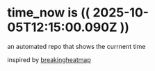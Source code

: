 # time_now is (( 2025-10-05T12:15:00.090Z ))

an automated repo that shows the currnent time

inspired by [breakingheatmap](https://github.com/breakingheatmap/breakingheatmap)